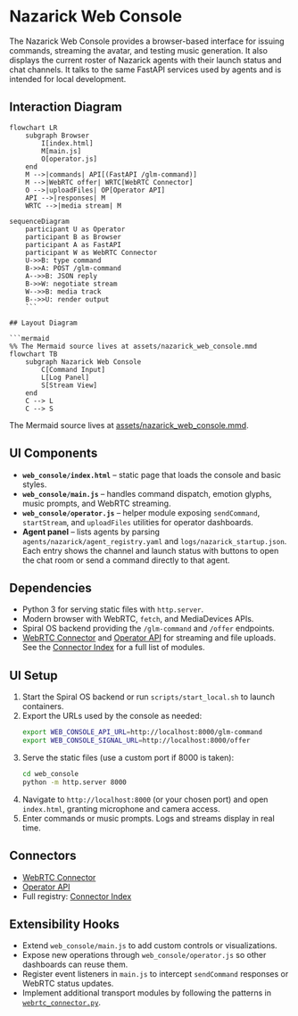 # Nazarick Web Console

The Nazarick Web Console provides a browser-based interface for issuing commands, streaming the avatar, and testing music generation. It also displays the current roster of Nazarick agents with their launch status and chat channels. It talks to the same FastAPI services used by agents and is intended for local development.

## Interaction Diagram

```mermaid
flowchart LR
    subgraph Browser
        I[index.html]
        M[main.js]
        O[operator.js]
    end
    M -->|commands| API[(FastAPI /glm-command)]
    M -->|WebRTC offer| WRTC[WebRTC Connector]
    O -->|uploadFiles| OP[Operator API]
    API -->|responses| M
    WRTC -->|media stream| M
```

```mermaid
sequenceDiagram
    participant U as Operator
    participant B as Browser
    participant A as FastAPI
    participant W as WebRTC Connector
    U->>B: type command
    B->>A: POST /glm-command
    A-->>B: JSON reply
    B->>W: negotiate stream
    W-->>B: media track
    B-->>U: render output
    ```

## Layout Diagram

```mermaid
%% The Mermaid source lives at assets/nazarick_web_console.mmd
flowchart TB
    subgraph Nazarick Web Console
        C[Command Input]
        L[Log Panel]
        S[Stream View]
    end
    C --> L
    C --> S
```

The Mermaid source lives at [assets/nazarick_web_console.mmd](assets/nazarick_web_console.mmd).

## UI Components

- **`web_console/index.html`** – static page that loads the console and basic styles.
- **`web_console/main.js`** – handles command dispatch, emotion glyphs, music prompts, and WebRTC streaming.
- **`web_console/operator.js`** – helper module exposing `sendCommand`, `startStream`, and `uploadFiles` utilities for operator dashboards.
- **Agent panel** – lists agents by parsing `agents/nazarick/agent_registry.yaml` and `logs/nazarick_startup.json`. Each entry shows the channel and launch status with buttons to open the chat room or send a command directly to that agent.

## Dependencies

- Python 3 for serving static files with `http.server`.
- Modern browser with WebRTC, `fetch`, and MediaDevices APIs.
- Spiral OS backend providing the `/glm-command` and `/offer` endpoints.
- [WebRTC Connector](../connectors/webrtc_connector.py) and [Operator API](../operator_api.py) for streaming and file uploads. See the [Connector Index](connectors/CONNECTOR_INDEX.md) for a full list of modules.

## UI Setup

1. Start the Spiral OS backend or run `scripts/start_local.sh` to launch containers.
2. Export the URLs used by the console as needed:
   ```bash
   export WEB_CONSOLE_API_URL=http://localhost:8000/glm-command
   export WEB_CONSOLE_SIGNAL_URL=http://localhost:8000/offer
   ```
3. Serve the static files (use a custom port if 8000 is taken):
   ```bash
   cd web_console
   python -m http.server 8000
   ```
4. Navigate to `http://localhost:8000` (or your chosen port) and open `index.html`, granting microphone and camera access.
5. Enter commands or music prompts. Logs and streams display in real time.

## Connectors

- [WebRTC Connector](../connectors/webrtc_connector.py)
- [Operator API](../operator_api.py)
- Full registry: [Connector Index](connectors/CONNECTOR_INDEX.md)

## Extensibility Hooks

- Extend `web_console/main.js` to add custom controls or visualizations.
- Expose new operations through `web_console/operator.js` so other dashboards can reuse them.
- Register event listeners in `main.js` to intercept `sendCommand` responses or WebRTC status updates.
- Implement additional transport modules by following the patterns in [`webrtc_connector.py`](../connectors/webrtc_connector.py).

